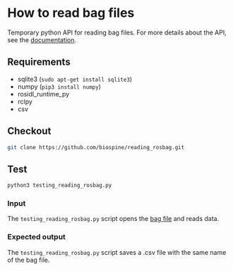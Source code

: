 # How to read bag files

Temporary python API for reading bag files. For more details about the API, see the [documentation](https://github.com/biospine/reading_rosbag/blob/master/documentation.md).

## Requirements

- sqlite3 (`sudo apt-get install sqlite3`)
- numpy (`pip3 install numpy`)
- rosidl_runtime_py
- rclpy
- csv

## Checkout

```bash
git clone https://github.com/biospine/reading_rosbag.git
```

## Test

```bash
python3 testing_reading_rosbag.py
```

### Input

The `testing_reading_rosbag.py` script opens the [bag file](https://github.com/biospine/reading_rosbag/blob/master/rosbag2_2020_08_11-11_20_08/rosbag2_2020_08_11-11_20_08_0.db3) and reads data.

### Expected output

The `testing_reading_rosbag.py` script saves a .csv file with the same name of the bag file.